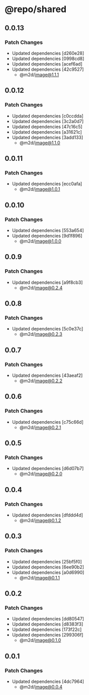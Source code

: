 # @repo/shared

## 0.0.13

### Patch Changes

- Updated dependencies [d260e28]
- Updated dependencies [0998cd8]
- Updated dependencies [acef6ad]
- Updated dependencies [42c9527]
  - @m2d/image@1.1.1

## 0.0.12

### Patch Changes

- Updated dependencies [c0ccdda]
- Updated dependencies [3c2a0d7]
- Updated dependencies [47c16c5]
- Updated dependencies [a31621c]
- Updated dependencies [3add133]
  - @m2d/image@1.1.0

## 0.0.11

### Patch Changes

- Updated dependencies [ecc0afa]
  - @m2d/image@1.0.1

## 0.0.10

### Patch Changes

- Updated dependencies [553a654]
- Updated dependencies [9d1f896]
  - @m2d/image@1.0.0

## 0.0.9

### Patch Changes

- Updated dependencies [a9f8cb3]
  - @m2d/image@0.2.4

## 0.0.8

### Patch Changes

- Updated dependencies [5c0e37c]
  - @m2d/image@0.2.3

## 0.0.7

### Patch Changes

- Updated dependencies [43aeaf2]
  - @m2d/image@0.2.2

## 0.0.6

### Patch Changes

- Updated dependencies [c75c66d]
  - @m2d/image@0.2.1

## 0.0.5

### Patch Changes

- Updated dependencies [d6d07b7]
  - @m2d/image@0.2.0

## 0.0.4

### Patch Changes

- Updated dependencies [dfddd4d]
  - @m2d/image@0.1.2

## 0.0.3

### Patch Changes

- Updated dependencies [25bf5f0]
- Updated dependencies [6ee90b2]
- Updated dependencies [a0d6990]
  - @m2d/image@0.1.1

## 0.0.2

### Patch Changes

- Updated dependencies [dd80547]
- Updated dependencies [d8383f3]
- Updated dependencies [173f22c]
- Updated dependencies [299306f]
  - @m2d/image@0.1.0

## 0.0.1

### Patch Changes

- Updated dependencies [4dc7964]
  - @m2d/image@0.0.4
